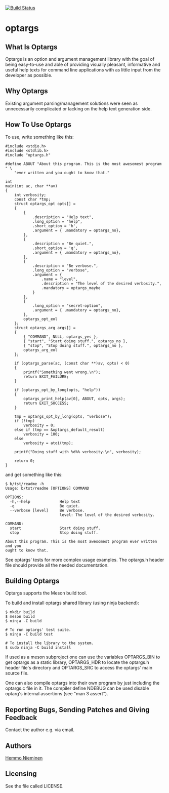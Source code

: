 [![Build Status](https://travis-ci.org/trhd/optargs.svg)](https://travis-ci.org/trhd/optargs)

optargs
=======

What Is Optargs
---------------

Optargs is an option and argument management library with the goal of
being easy-to-use and able of providing visually pleasant, informative and
useful help texts for command line applications with as little input from
the developer as possible.


Why Optargs
-----------

Existing argument parsing/management solutions were seen as unnecessarily
complicated or lacking on the help text generation side.


How To Use Optargs
------------------

To use, write something like this:

	#include <stdio.h>
	#include <stdlib.h>
	#include "optargs.h"

	#define ABOUT "About this program. This is the most awesomest program " \
		"ever written and you ought to know that."

	int
	main(int ac, char **av)
	{
		int verbosity;
		const char *tmp;
		struct optargs_opt opts[] =
		{
			{
				.description = "Help text",
				.long_option = "help",
				.short_option = 'h',
				.argument = { .mandatory = optargs_no},
			},
			{
				.description = "Be quiet.",
				.short_option = 'q',
				.argument = { .mandatory = optargs_no},
			},
			{
				.description = "Be verbose.",
				.long_option = "verbose",
				.argument = {
					.name = "level",
					.description = "The level of the desired verbosity.",
					.mandatory = optargs_maybe
				}
			},
			{
				.long_option = "secret-option",
				.argument = { .mandatory = optargs_no},
			},
			optargs_opt_eol
		};
		struct optargs_arg args[] =
		{
			{ "COMMAND", NULL, optargs_yes },
			{ "start", "Start doing stuff.", optargs_no },
			{ "stop", "Stop doing stuff.", optargs_no },
			optargs_arg_eol
		};

		if (optargs_parse(ac, (const char **)av, opts) < 0)
		{
			printf("Something went wrong.\n");
			return EXIT_FAILURE;
		}

		if (optargs_opt_by_long(opts, "help"))
		{
			optargs_print_help(av[0], ABOUT, opts, args);
			return EXIT_SUCCESS;
		}

		tmp = optargs_opt_by_long(opts, "verbose");
		if (!tmp)
			verbosity = 0;
		else if (tmp == &optargs_default_result)
			verbosity = 100;
		else
			verbosity = atoi(tmp);

		printf("Doing stuff with %d%% verbosity.\n", verbosity);

		return 0;
	}

and get something like this:

	$ b/tst/readme -h
	Usage: b/tst/readme [OPTIONS] COMMAND
	
	OPTIONS:
	  -h,--help             Help text
	  -q                    Be quiet.
	  --verbose [level]     Be verbose.
	                        level: The level of the desired verbosity.
	
	COMMAND:
	  start                 Start doing stuff.
	  stop                  Stop doing stuff.
	
	About this program. This is the most awesomest program ever written and you
	ought to know that.

See optargs' tests for more complex usage examples. The optargs.h header
file should provide all the needed documentation.


Building Optargs
----------------

Optargs supports the Meson build tool.

To build and install optargs shared library (using ninja backend):

	$ mkdir build
	$ meson build
	$ ninja -C build

	# To run optargs' test suite.
	$ ninja -C build test

	# To install the library to the system.
	$ sudo ninja -C build install

If used as a meson subproject one can use the variables OPTARGS_BIN to get
optargs as a static library, OPTARGS_HDR to locate the optargs.h header
file's directory and OPTARGS_SRC to access the optargs' main source file.

One can also compile optargs into their own program by just including the
optargs.c file in it. The compiler define NDEBUG can be used disable
optarg's internal assertions (see "man 3 assert").


Reporting Bugs, Sending Patches and Giving Feedback
---------------------------------------------------

Contact the author e.g. via email.


Authors
-------

[Hemmo Nieminen](mailto:hemmo.nieminen@iki.fi)


Licensing
---------

See the file called LICENSE.
